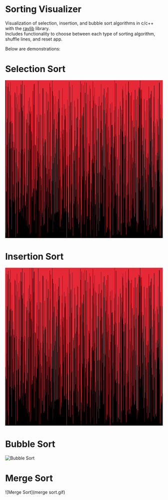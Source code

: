 # Sorting Visualizer
Visualization of selection, insertion, and bubble sort algorithms in c/c++ with the [raylib](https://github.com/raysan5/raylib) library.<br>
Includes functionality to choose between each type of sorting algorithm, shuffle lines, and reset app.

Below are demonstrations:

# Selection Sort
![Selection Sort](SelectionSort.gif)

# Insertion Sort
![Insertion Sort](InsertionSort.gif)

# Bubble Sort
![Bubble Sort](BubbleSort.gif)
# Merge Sort
![Merge Sort](merge sort.gif)

